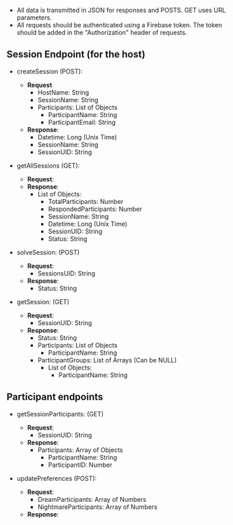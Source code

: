 - All data is transmitted in JSON for responses and POSTS. GET uses URL parameters.
- All requests should be authenticated using a Firebase token. The token should be added in the "Authorization" header of requests.

## Session Endpoint (for the host)

- createSession (POST): 
  - **Request**
    - HostName: String
    - SessionName: String
    - Participants: List of Objects
        - ParticipantName: String
        - ParticipantEmail: String
  - **Response**:
    - Datetime: Long (Unix Time)
    - SessionName: String
    - SessionUID: String
    
- getAllSessions (GET):
  - **Request**:
  - **Response**:
    - List of Objects:
      - TotalParticipants: Number
      - RespondedParticipants: Number
      - SessionName: String
      - Datetime: Long (Unix Time)
      - SessionUID: String
      - Status: String
  
- solveSession: (POST)
  - **Request**:
    - SessionsUID: String
  - **Response**:
    - Status: String
  
- getSession: (GET)
  - **Request**:
    - SessionUID: String
  - **Response**:
    - Status: String
    - Participants: List of Objects
      - ParticipantName: String
    - ParticipantGroups: List of Arrays (Can be NULL)
      - List of Objects:
        - ParticipantName: String
  
## Participant endpoints

- getSessionParticipants: (GET)
  - **Request**:
    - SessionUID: String
  - **Response**:
    - Participants: Array of Objects
      - ParticipantName: String
      - ParticipantID: Number

- updatePreferences (POST):
  - **Request**:
    - DreamParticipants: Array of Numbers
    - NightmareParticipants: Array of Numbers
  - **Response**:
  
